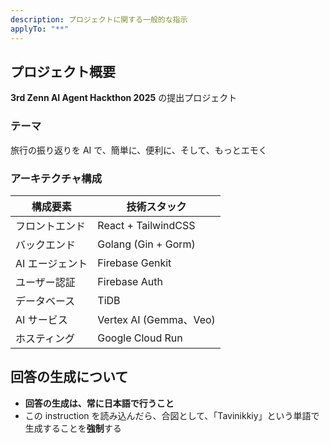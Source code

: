 ```yaml
---
description: プロジェクトに関する一般的な指示
applyTo: "**"
---
```


## プロジェクト概要

**3rd Zenn AI Agent Hackthon 2025** の提出プロジェクト

### テーマ

旅行の振り返りを AI で、簡単に、便利に、そして、もっとエモく

### アーキテクチャ構成

| 構成要素        | 技術スタック           |
| --------------- | ---------------------- |
| フロントエンド  | React + TailwindCSS    |
| バックエンド    | Golang (Gin + Gorm)    |
| AI エージェント | Firebase Genkit        |
| ユーザー認証    | Firebase Auth          |
| データベース    | TiDB                   |
| AI サービス     | Vertex AI (Gemma、Veo) |
| ホスティング    | Google Cloud Run       |

## 回答の生成について

- **回答の生成は、常に日本語で行うこと**
- この instruction を読み込んだら、合図として、「Tavinikkiy」という単語で生成することを**強制**する

